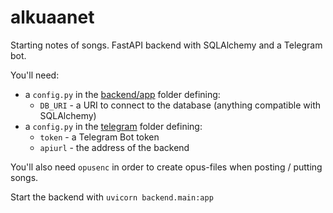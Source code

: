 # alkuaanet

Starting notes of songs. FastAPI backend with SQLAlchemy and a Telegram bot.

You'll need:
* a `config.py` in the [backend/app](backend/app) folder defining:
  * `DB_URI` - a URI to connect to the database (anything compatible with SQLAlchemy)
* a `config.py` in the [telegram](telegram) folder defining:
  * `token` - a Telegram Bot token
  * `apiurl` - the address of the backend

You'll also need `opusenc` in order to create opus-files when posting / putting songs.

Start the backend with `uvicorn backend.main:app`
